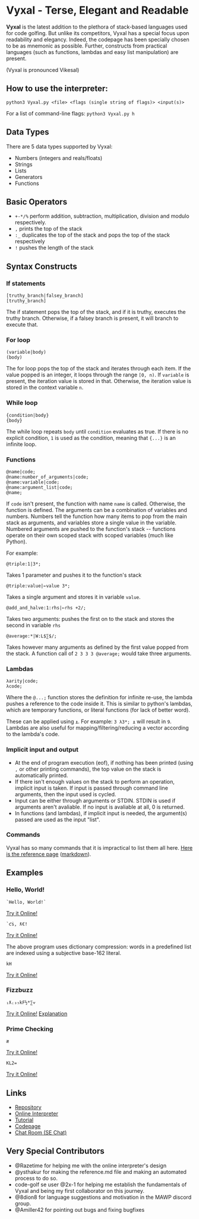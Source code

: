 # Vyxal - Terse, Elegant and Readable

**Vyxal** is the latest addition to the plethora of stack-based languages used for code golfing. But unlike its competitors, Vyxal has a special focus upon readability and elegancy. Indeed, the codepage has been specially chosen to be as mnemonic as possible. Further, constructs from practical languages (such as functions, lambdas and easy list manipulation) are present.

(Vyxal is pronounced Vikesal)

## How to use the interpreter:

`python3 Vyxal.py <file> <flags (single string of flags)> <input(s)>`

For a list of command-line flags:
`python3 Vyxal.py h`

## Data Types

There are 5 data types supported by Vyxal:

- Numbers (integers and reals/floats)
- Strings
- Lists
- Generators
- Functions

## Basic Operators

- `+-*/%` perform addition, subtraction, multiplication, division and modulo respectively.
- `,` prints the top of the stack
- `:_` duplicates the top of the stack and pops the top of the stack respectively
- `!` pushes the length of the stack

## Syntax Constructs
### If statements

```
[truthy_branch|falsey_branch]
[truthy_branch]
```

The if statement pops the top of the stack, and if it is truthy, executes the truthy branch. Otherwise, if a falsey branch is present, it will branch to execute that.

### For loop

```
(variable|body)
(body)
```

The for loop pops the top of the stack and iterates through each item. If the value popped is an integer, it loops through the range `[0, n)`. If `variable` is present, the iteration value is stored in that. Otherwise, the iteration value is stored in the context variable `n`.

### While loop

```
{condition|body}
{body}
```

The while loop repeats `body` until `condition` evaluates as true. If there is no explicit condition, `1` is used as the condition, meaning that `{...}` is an infinite loop.

### Functions

```
@name|code;
@name:number_of_arguments|code;
@name:variable|code;
@name:argument_list|code;
@name;
```

If `code` isn't present, the function with name `name` is called. Otherwise, the function is defined. The arguments can be a combination of variables and numbers. Numbers tell the function how many items to pop from the main stack as arguments, and variables store a single value in the variable. Numbered arguments are pushed to the function's stack -- functions operate on their own scoped stack with scoped variables (much like Python).

For example:

```
@triple:1|3*;
```

Takes 1 parameter and pushes it to the function's stack

```
@triple:value|←value 3*;
```

Takes a single argument and stores it in variable `value`.

```
@add_and_halve:1:rhs|←rhs +2/;
```

Takes two arguments: pushes the first on to the stack and stores the second in variable `rhs`

```
@average:*|W:L$∑$/;
```

Takes however many arguments as defined by the first value popped from the stack. A function call of `2 3 3 3 @average;` would take three arguments.

### Lambdas

```
λarity|code;
λcode;
```

Where the `@...;` function stores the definition for infinite re-use, the lambda pushes a reference to the code inside it. This is similar to python's lambdas, which are temporary functions, or literal functions (for lack of better word).

These can be applied using `⍎`. For example: `3 λ3*; ⍎` will result in `9`. Lambdas are also useful for mapping/filtering/reducing a vector according to the lambda's code.

### Implicit input and output

- At the end of program execution (eof), if nothing has been printed (using `,` or other printing commands), the top value on the stack is automatically printed.
- If there isn't enough values on the stack to perform an operation, implicit input is taken. If input is passed through command line arguments, then the input used is cycled.
- Input can be either through arguments or STDIN. STDIN is used if arguments aren't avaliable. If no input is avaliable at all, 0 is returned.
- In functions (and lambdas), if implicit input is needed, the argument(s) passed are used as the input "list".

### Commands

Vyxal has so many commands that it is impractical to list them all here. [Here is the reference page](https://github.com/Lyxal/Vyxal/blob/master/docs/elements.txt) ([markdown](https://github.com/Lyxal/Vyxal/blob/master/docs/elements.md)).

## Examples

### Hello, World!

```
`Hello, World!`
```
[Try it Online!](http://lyxal.pythonanywhere.com?flags=&code=%60Hello%2C%20World!%60&inputs=&header=&footer=)

```
`ƈṡ, ƛ€!
```
[Try it Online!](http://lyxal.pythonanywhere.com?flags=&code=%60%C6%88%E1%B9%A1%2C%20%C6%9B%E2%82%AC!&inputs=&header=&footer=)

The above program uses dictionary compression: words in a predefined list are indexed using a subjective base-162 literal.

```
kH
```
[Try it Online!](http://lyxal.pythonanywhere.com?flags=&code=kH&inputs=&header=&footer=)

### Fizzbuzz

```
₁ƛ₍₃₅kF½*∑⟇
```
[Try it Online!](http://lyxal.pythonanywhere.com/?flags=j&code=%E2%82%81%C6%9B%E2%82%8D%E2%82%83%E2%82%85kF%C2%BD*%E2%88%91%E2%9F%87&inputs=&header=&footer=)
[Explanation](https://codegolf.stackexchange.com/a/210307/78850)

### Prime Checking

```
æ
```
[Try it Online!](http://lyxal.pythonanywhere.com?flags=&code=%C3%A6&inputs=31&header=&footer=)


```
KL2=
```
[Try it Online!](http://lyxal.pythonanywhere.com?flags=&code=KL2%3D&inputs=10&header=&footer=)

## Links

- [Repository](https://github.com/Lyxal/Vyxal)
- [Online Interpreter](http://lyxal.pythonanywhere.com)
- [Tutorial](https://github.com/Lyxal/Vyxal/blob/master/docs/Tutorial.md)
- [Codepage](https://github.com/Lyxal/Vyxal/blob/master/docs/codepage.txt)
- [Chat Room (SE Chat)](https://chat.stackexchange.com/rooms/106764/vyxal)

## Very Special Contributors

- @Razetime for helping me with the online interpreter's design
- @ysthakur for making the reference.md file and making an automated process to do so.
- code-golf se user @2x-1 for helping me establish the fundamentals of Vyxal and being my first collaborator on this journey.
- @8dion8 for language suggestions and motivation in the MAWP discord group. 
- @Amiller42 for pointing out bugs and fixing bugfixes
